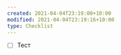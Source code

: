 ```yaml
---
created: 2021-04-04T23:19:00+10:00
modified: 2021-04-04T23:19:16+10:00
type: Checklist
---
```


- [ ] Тест